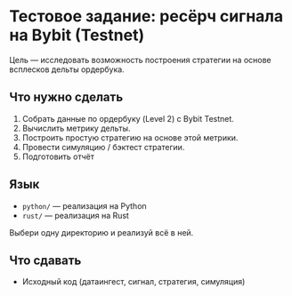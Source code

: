 # Тестовое задание: ресёрч сигнала на Bybit (Testnet)

Цель — исследовать возможность построения стратегии на основе всплесков дельты ордербука.

## Что нужно сделать

1. Собрать данные по ордербуку (Level 2) с Bybit Testnet.
2. Вычислить метрику дельты.
3. Построить простую стратегию на основе этой метрики.
4. Провести симуляцию / бэктест стратегии.
5. Подготовить отчёт

## Язык

- `python/` — реализация на Python
- `rust/` — реализация на Rust

Выбери одну директорию и реализуй всё в ней.

## Что сдавать

- Исходный код (датаингест, сигнал, стратегия, симуляция)
